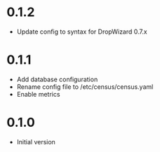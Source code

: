 # 0.1.2

* Update config to syntax for DropWizard 0.7.x

# 0.1.1

* Add database configuration
* Rename config file to /etc/census/census.yaml
* Enable metrics

# 0.1.0

* Initial version
